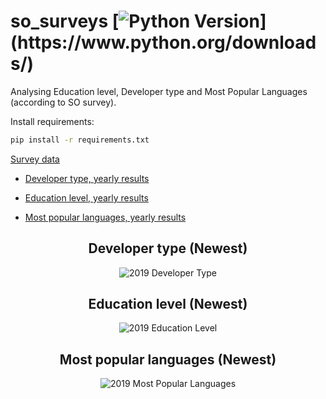 # so_surveys [![Python Version](https://img.shields.io/badge/python-3.6.1-brightgreen.svg?)](https://www.python.org/downloads/)

Analysing Education level, Developer type and Most Popular Languages (according to SO survey).

Install requirements:

```sh
pip install -r requirements.txt
```

[Survey data](https://insights.stackoverflow.com/survey)

* [Developer type, yearly results](https://github.com/endormi/so_surveys/tree/master/dev_type)

* [Education level, yearly results](https://github.com/endormi/so_surveys/tree/master/edu)

* [Most popular languages, yearly results](https://github.com/endormi/so_surveys/tree/master/languages)

<h2 align="center">
  Developer type (Newest)
</h2>

<p align="center">
<img src="https://user-images.githubusercontent.com/39559256/64477519-3164a800-d1a5-11e9-9ef2-3808d7281a57.PNG" alt="2019 Developer Type">
</p>

<h2 align="center">
  Education level (Newest)
</h2>

<p align="center">
<img src="https://user-images.githubusercontent.com/39559256/64477529-56591b00-d1a5-11e9-9ad9-47a59450dca0.PNG" alt="2019 Education Level">
</p>

<h2 align="center">
  Most popular languages (Newest)
</h2>

<p align="center">
<img src="https://user-images.githubusercontent.com/39559256/72083336-4cd5f000-330a-11ea-98ee-31e102a0485b.png" alt="2019 Most Popular Languages">
</p>
